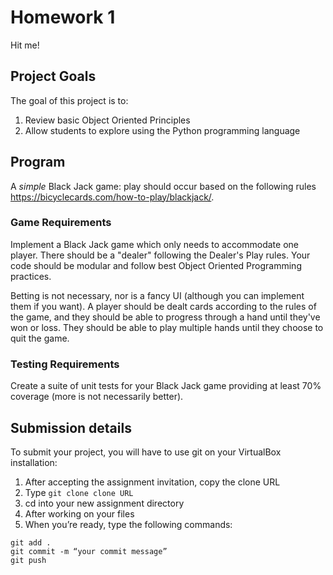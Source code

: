 # Homework 1
Hit me!
## Project Goals
The goal of this project is to:
1. Review basic Object Oriented Principles
2. Allow students to explore using the Python programming language

## Program
A *simple* Black Jack game: play should occur based on the following rules https://bicyclecards.com/how-to-play/blackjack/.

### Game Requirements
Implement a Black Jack game which only needs to accommodate one player. There should be a "dealer" following the Dealer's Play rules. Your code should be modular and follow best Object Oriented Programming practices.

Betting is not necessary, nor is a fancy UI (although you can implement them if you want). A player should be dealt cards according to the rules of the game, and they should be able to progress through a hand until they've won or loss. They should be able to play multiple hands until they choose to quit the game.

### Testing Requirements
Create a suite of unit tests for your Black Jack game providing at least 70% coverage (more is not necessarily better).

## Submission details
To submit your project, you will have to use git on your VirtualBox installation:
1.	After accepting the assignment invitation, copy the clone URL
2.	Type 
```git clone clone URL```
3.	cd into your new assignment directory
4.	After working on your files
5.	When you’re ready, type the following commands: 
```
git add .
git commit -m “your commit message”
git push
```
